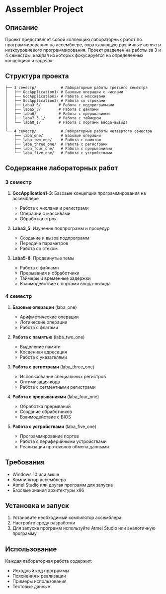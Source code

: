 # Assembler Project

## Описание
Проект представляет собой коллекцию лабораторных работ по программированию на ассемблере, охватывающую различные аспекты низкоуровневого программирования. Проект разделен на работы за 3 и 4 семестры, каждая из которых фокусируется на определенных концепциях и задачах.

## Структура проекта
```
├── 3 семестр/           # Лабораторные работы третьего семестра
│   ├── GccApplication1/ # Базовые операции с числами
│   ├── GccApplication2/ # Работа с массивами
│   ├── GccApplication3/ # Работа со строками
│   ├── Laba3_5/        # Работа с подпрограммами
│   ├── laba5_3/        # Работа с файлами
│   ├── laba6/          # Работа с прерываниями
│   ├── laba7_3.1/      # Работа с таймером
│   └── laba8_1/        # Работа с портами ввода-вывода
│
└── 4 семестр/           # Лабораторные работы четвертого семестра
    ├── laba_one/        # Базовые операции
    ├── laba_two_one/    # Работа с памятью
    ├── laba_three_one/  # Работа с регистрами
    ├── laba_four_one/   # Работа с прерываниями
    └── laba_five_one/   # Работа с устройствами
```

## Содержание лабораторных работ

### 3 семестр
1. **GccApplication1-3**: Базовые концепции программирования на ассемблере
   - Работа с числами и регистрами
   - Операции с массивами
   - Обработка строк

2. **Laba3_5**: Изучение подпрограмм и процедур
   - Создание и вызов подпрограмм
   - Передача параметров
   - Работа со стеком

3. **Laba5-8**: Продвинутые темы
   - Работа с файлами
   - Прерывания и обработчики
   - Таймеры и временные задержки
   - Взаимодействие с портами ввода-вывода

### 4 семестр
1. **Базовые операции** (laba_one)
   - Арифметические операции
   - Логические операции
   - Работа с флагами

2. **Работа с памятью** (laba_two_one)
   - Выделение памяти
   - Косвенная адресация
   - Работа с указателями

3. **Работа с регистрами** (laba_three_one)
   - Использование специальных регистров
   - Оптимизация кода
   - Работа с сегментными регистрами

4. **Работа с прерываниями** (laba_four_one)
   - Обработка прерываний
   - Создание обработчиков
   - Взаимодействие с BIOS

5. **Работа с устройствами** (laba_five_one)
   - Программирование портов
   - Работа с периферийными устройствами
   - Реализация протоколов обмена данными

## Требования
- Windows 10 или выше
- Компилятор ассемблера
- Atmel Studio или другая программ для запуска
- Базовые знания архитектуры x86

## Установка и запуск
1. Установите необходимый компилятор ассемблера
2. Настройте среду разработки
3. Для запуска программ используйте Atmel Studio или аналогичную программу

## Использование
Каждая лабораторная работа содержит:
- Исходный код программы
- Пояснения к реализации
- Примеры использования
- Тестовые данные
